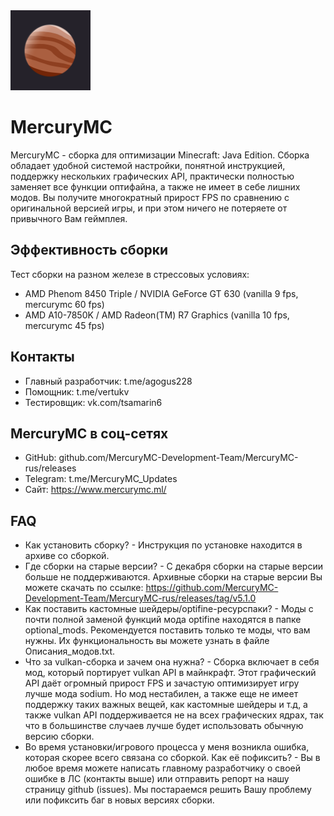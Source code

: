 <img src="icon.png" width="128">

# MercuryMC
MercuryMC - сборка для оптимизации Minecraft: Java Edition. Сборка обладает удобной системой настройки, понятной инструкцией, поддержку нескольких графических API, практически полностью заменяет все функции оптифайна, а также не имеет в себе лишних модов. Вы получите многократный прирост FPS по сравнению с оригинальной версией игры, и при этом ничего не потеряете от привычного Вам геймплея.

## Эффективность сборки
 Тест сборки на разном железе в стрессовых условиях:
 - AMD Phenom 8450 Triple / NVIDIA GeForce GT 630 (vanilla 9 fps, mercurymc 60 fps)
 - AMD A10-7850K / AMD Radeon(TM) R7 Graphics (vanilla 10 fps, mercurymc 45 fps)

## Контакты
- Главный разработчик: t.me/agogus228
- Помощник: t.me/vertukv
- Тестировщик: vk.com/tsamarin6

## MercuryMC в соц-сетях
- GitHub: github.com/MercuryMC-Development-Team/MercuryMC-rus/releases
- Telegram: t.me/MercuryMC_Updates
- Сайт: https://www.mercurymc.ml/

## FAQ
 - Как установить сборку? - Инструкция по установке находится в архиве со сборкой.
 - Где сборки на старые версии? - С декабря сборки на старые версии больше не поддерживаются. Архивные сборки на старые версии Вы можете скачать по ссылке: https://github.com/MercuryMC-Development-Team/MercuryMC-rus/releases/tag/v5.1.0
 - Как поставить кастомные шейдеры/optifine-ресурспаки? - Моды с почти полной заменой функций мода optifine находятся в папке optional_mods. Рекомендуется поставить только те моды, что вам нужны. Их функциональность вы можете узнать в файле Описания_модов.txt.
 - Что за vulkan-сборка и зачем она нужна? - Сборка включает в себя мод, который портирует vulkan API в майнкрафт. Этот графический API даёт огромный прирост FPS и зачастую оптимизирует игру лучше мода sodium. Но мод нестабилен, а также еще не имеет поддержку таких важных вещей, как кастомные шейдеры и т.д, а также vulkan API поддерживается не на всех графических ядрах, так что в большинстве случаев лучше будет использовать обычную версию сборки.
 - Во время установки/игрового процесса у меня возникла ошибка, которая скорее всего связана со сборкой. Как её пофиксить? - Вы в любое время можете написать главному разработчику о своей ошибке в ЛС (контакты выше) или отправить репорт на нашу страницу github (issues). Мы постараемся решить Вашу проблему или пофиксить баг в новых версиях сборки.
